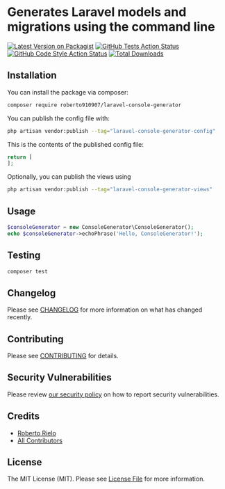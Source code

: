 # Generates Laravel models and migrations using the command line

[![Latest Version on Packagist](https://img.shields.io/packagist/v/roberto910907/laravel-console-generator.svg?style=flat-square)](https://packagist.org/packages/roberto910907/laravel-console-generator)
[![GitHub Tests Action Status](https://img.shields.io/github/workflow/status/roberto910907/laravel-console-generator/run-tests?label=tests)](https://github.com/roberto910907/laravel-console-generator/actions?query=workflow%3Arun-tests+branch%3Amain)
[![GitHub Code Style Action Status](https://img.shields.io/github/workflow/status/roberto910907/laravel-console-generator/Fix%20PHP%20code%20style%20issues?label=code%20style)](https://github.com/roberto910907/laravel-console-generator/actions?query=workflow%3A"Fix+PHP+code+style+issues"+branch%3Amain)
[![Total Downloads](https://img.shields.io/packagist/dt/roberto910907/laravel-console-generator.svg?style=flat-square)](https://packagist.org/packages/roberto910907/laravel-console-generator)

## Installation

You can install the package via composer:

```bash
composer require roberto910907/laravel-console-generator
```

You can publish the config file with:

```bash
php artisan vendor:publish --tag="laravel-console-generator-config"
```

This is the contents of the published config file:

```php
return [
];
```

Optionally, you can publish the views using

```bash
php artisan vendor:publish --tag="laravel-console-generator-views"
```

## Usage

```php
$consoleGenerator = new ConsoleGenerator\ConsoleGenerator();
echo $consoleGenerator->echoPhrase('Hello, ConsoleGenerator!');
```

## Testing

```bash
composer test
```

## Changelog

Please see [CHANGELOG](CHANGELOG.md) for more information on what has changed recently.

## Contributing

Please see [CONTRIBUTING](CONTRIBUTING.md) for details.

## Security Vulnerabilities

Please review [our security policy](../../security/policy) on how to report security vulnerabilities.

## Credits

- [Roberto Rielo](https://github.com/roberto910907)
- [All Contributors](../../contributors)

## License

The MIT License (MIT). Please see [License File](LICENSE.md) for more information.
